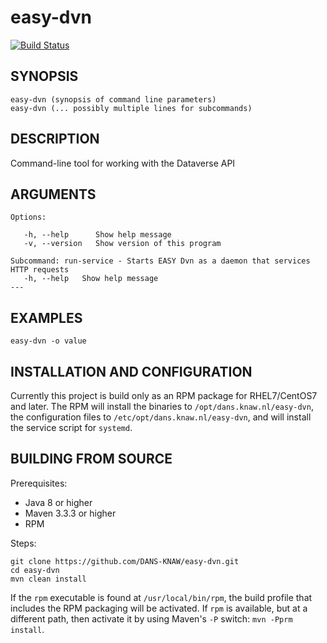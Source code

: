 easy-dvn
===========
[![Build Status](https://travis-ci.org/DANS-KNAW/easy-dvn.png?branch=master)](https://travis-ci.org/DANS-KNAW/easy-dvn)

<!-- Remove this comment and extend the descriptions below -->


SYNOPSIS
--------

    easy-dvn (synopsis of command line parameters)
    easy-dvn (... possibly multiple lines for subcommands)


DESCRIPTION
-----------

Command-line tool for working with the Dataverse API


ARGUMENTS
---------

    Options:

       -h, --help      Show help message
       -v, --version   Show version of this program

    Subcommand: run-service - Starts EASY Dvn as a daemon that services HTTP requests
       -h, --help   Show help message
    ---

EXAMPLES
--------

    easy-dvn -o value

INSTALLATION AND CONFIGURATION
------------------------------
Currently this project is build only as an RPM package for RHEL7/CentOS7 and later. The RPM will install the binaries to
`/opt/dans.knaw.nl/easy-dvn`, the configuration files to `/etc/opt/dans.knaw.nl/easy-dvn`,
and will install the service script for `systemd`. 

BUILDING FROM SOURCE
--------------------
Prerequisites:

* Java 8 or higher
* Maven 3.3.3 or higher
* RPM

Steps:
    
    git clone https://github.com/DANS-KNAW/easy-dvn.git
    cd easy-dvn 
    mvn clean install

If the `rpm` executable is found at `/usr/local/bin/rpm`, the build profile that includes the RPM 
packaging will be activated. If `rpm` is available, but at a different path, then activate it by using
Maven's `-P` switch: `mvn -Pprm install`.
